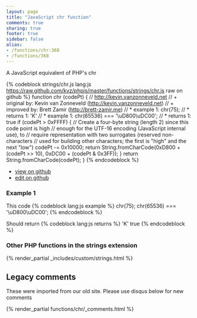 ```yaml
---
layout: page
title: "JavaScript chr function"
comments: true
sharing: true
footer: true
sidebar: false
alias:
- /functions/chr:368
- /functions/368
---
```

<!-- Generated by Rakefile:build -->
A JavaScript equivalent of PHP's chr

{% codeblock strings/chr.js lang:js https://raw.github.com/kvz/phpjs/master/functions/strings/chr.js raw on github %}
function chr (codePt) {
  // http://kevin.vanzonneveld.net
  // +   original by: Kevin van Zonneveld (http://kevin.vanzonneveld.net)
  // +   improved by: Brett Zamir (http://brett-zamir.me)
  // *     example 1: chr(75);
  // *     returns 1: 'K'
  // *     example 1: chr(65536) === '\uD800\uDC00';
  // *     returns 1: true
  if (codePt > 0xFFFF) { // Create a four-byte string (length 2) since this code point is high
    //   enough for the UTF-16 encoding (JavaScript internal use), to
    //   require representation with two surrogates (reserved non-characters
    //   used for building other characters; the first is "high" and the next "low")
    codePt -= 0x10000;
    return String.fromCharCode(0xD800 + (codePt >> 10), 0xDC00 + (codePt & 0x3FF));
  }
  return String.fromCharCode(codePt);
}
{% endcodeblock %}

 - [view on github](https://github.com/kvz/phpjs/blob/master/functions/strings/chr.js)
 - [edit on github](https://github.com/kvz/phpjs/edit/master/functions/strings/chr.js)

### Example 1
This code
{% codeblock lang:js example %}
chr(75);
chr(65536) === '\uD800\uDC00';
{% endcodeblock %}

Should return
{% codeblock lang:js returns %}
'K'
true
{% endcodeblock %}


### Other PHP functions in the strings extension
{% render_partial _includes/custom/strings.html %}
## Legacy comments
These were imported from our old site. Please use disqus below for new comments
<div style="overflow-y: scroll; max-height: 500px;">
{% render_partial functions/chr/_comments.html %}
</div>
